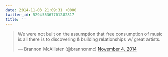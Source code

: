 ```yaml
---
date: 2014-11-03 21:09:31 +0000
twitter_id: 529455367701282817
title: ''
---
```


<blockquote class="twitter-tweet"><p lang="en" dir="ltr">We were not built on the assumption that free consumption of music is all there is to discovering &amp; building relationships w/ great artists.</p>&mdash; Brannon McAllister (@brannonmc) <a href="https://twitter.com/brannonmc/status/529453665766359040?ref_src=twsrc%5Etfw">November 4, 2014</a></blockquote>
<script async src="https://platform.twitter.com/widgets.js" charset="utf-8"></script>
